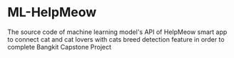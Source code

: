 # ML-HelpMeow

The source code of machine learning model's API of HelpMeow smart app to connect cat and cat lovers with cats breed detection feature in order to complete Bangkit Capstone Project
